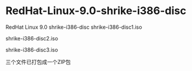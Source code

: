 # RedHat-Linux-9.0-shrike-i386-disc
RedHat Linux 9.0 shrike-i386-disc
shrike-i386-disc1.iso

shrike-i386-disc2.iso

shrike-i386-disc3.iso

三个文件已打包成一个ZIP包
